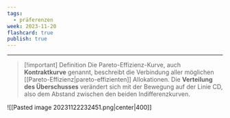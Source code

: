 ```yaml
---
tags:
  - präferenzen
week: 2023-11-20
flashcard: true
publish: true
---
```

***

> [!important] Definition
> Die Pareto-Effizienz-Kurve, auch **Kontraktkurve** genannt, beschreibt die Verbindung aller möglichen [[Pareto-Effizienz|pareto-effizienten]] Allokationen. 
> Die **Verteilung des Überschusses** verändert sich mit der Bewegung auf der Linie CD, also dem Abstand zwischen den beiden Indifferenzkurven. 

![[Pasted image 20231122232451.png|center|400]]
